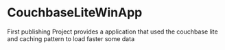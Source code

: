 # CouchbaseLiteWinApp
First publishing
Project provides a application that used the couchbase lite and caching pattern to load faster some data
